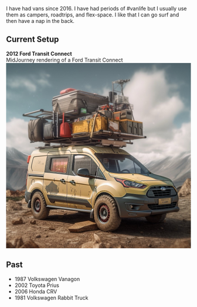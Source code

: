 I have had vans since 2016. I have had periods of #vanlife but I usually use them as campers, roadtrips, and flex-space. I like that I can go surf and then have a nap in the back.

## Current Setup
**2012 Ford Transit Connect**<br/>
MidJourney rendering of a Ford Transit Connect
![](../../public/attachments/red_one_ford_transit_connect_very_small_4b519e1f-0ede-4601-b820-e0c132db97ce-Large.jpeg)

## Past
- 1987 Volkswagen Vanagon
- 2002 Toyota Prius 
- 2006 Honda CRV
- 1981 Volkswagen Rabbit Truck